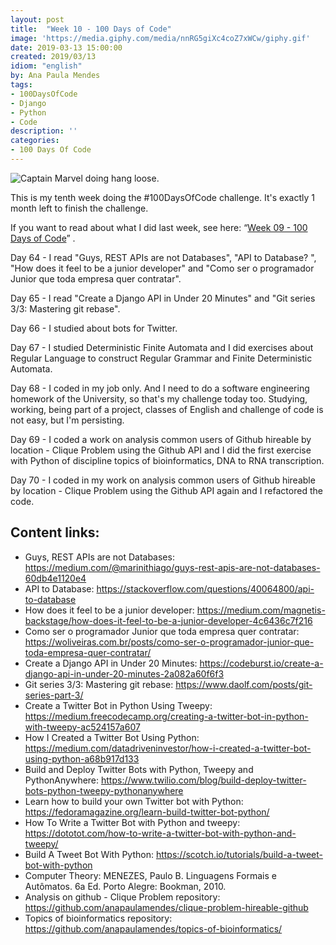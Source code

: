 ```yaml
---
layout: post
title:  "Week 10 - 100 Days of Code"
image: 'https://media.giphy.com/media/nnRG5giXc4coZ7xWCw/giphy.gif'
date: 2019-03-13 15:00:00
created: 2019/03/13
idiom: "english"
by: Ana Paula Mendes
tags:
- 100DaysOfCode
- Django
- Python
- Code
description: ''
categories:
- 100 Days Of Code
---
```



![Captain Marvel doing hang loose.](https://media.giphy.com/media/nnRG5giXc4coZ7xWCw/giphy.gif)

This is my tenth week doing the #100DaysOfCode challenge. It's exactly 1 month left to finish the challenge.

If you want to read about what I did last week, see here: “[Week 09 - 100 Days of Code](https://anapaulamendes.github.io/week-09-100-days-of-code/)” .

Day 64 - I read "Guys, REST APIs are not Databases", "API to Database? ", "How does it feel to be a junior developer" and "Como ser o programador Junior que toda empresa quer contratar".

Day 65 - I read "Create a Django API in Under 20 Minutes" and "Git series 3/3: Mastering git rebase".

Day 66 - I studied about bots for Twitter.

Day 67 - I studied Deterministic Finite Automata and I did exercises about Regular Language ​​to construct Regular Grammar and Finite Deterministic Automata.

Day 68 - I coded in my job only. And I need to do a software engineering homework of the University, so that's my challenge today too. Studying, working, being part of a project, classes of English and challenge of code is not easy, but I'm persisting.

Day 69 - I coded a work on analysis common users of Github hireable by location - Clique Problem using the Github API and I did the first exercise with Python of discipline topics of bioinformatics, DNA to RNA transcription.

Day 70 - I coded in my work on analysis common users of Github hireable by location - Clique Problem using the Github API again and I refactored the code.

## Content links:

- Guys, REST APIs are not Databases: https://medium.com/@marinithiago/guys-rest-apis-are-not-databases-60db4e1120e4
- API to Database: https://stackoverflow.com/questions/40064800/api-to-database
- How does it feel to be a junior developer: https://medium.com/magnetis-backstage/how-does-it-feel-to-be-a-junior-developer-4c6436c7f216
- Como ser o programador Junior que toda empresa quer contratar: https://woliveiras.com.br/posts/como-ser-o-programador-junior-que-toda-empresa-quer-contratar/
- Create a Django API in Under 20 Minutes: https://codeburst.io/create-a-django-api-in-under-20-minutes-2a082a60f6f3
- Git series 3/3: Mastering git rebase: https://www.daolf.com/posts/git-series-part-3/
- Create a Twitter Bot in Python Using Tweepy: https://medium.freecodecamp.org/creating-a-twitter-bot-in-python-with-tweepy-ac524157a607
- How I Created a Twitter Bot Using Python: https://medium.com/datadriveninvestor/how-i-created-a-twitter-bot-using-python-a68b917d133
- Build and Deploy Twitter Bots with Python, Tweepy and PythonAnywhere: https://www.twilio.com/blog/build-deploy-twitter-bots-python-tweepy-pythonanywhere
- Learn how to build your own Twitter bot with Python: https://fedoramagazine.org/learn-build-twitter-bot-python/
- How To Write a Twitter Bot with Python and tweepy: https://dototot.com/how-to-write-a-twitter-bot-with-python-and-tweepy/
- Build A Tweet Bot With Python: https://scotch.io/tutorials/build-a-tweet-bot-with-python
- Computer Theory: MENEZES, Paulo B. Linguagens Formais e Autômatos. 6a Ed. Porto Alegre: Bookman, 2010.
- Analysis on github - Clique Problem repository: https://github.com/anapaulamendes/clique-problem-hireable-github
- Topics of bioinformatics repository: https://github.com/anapaulamendes/topics-of-bioinformatics/
